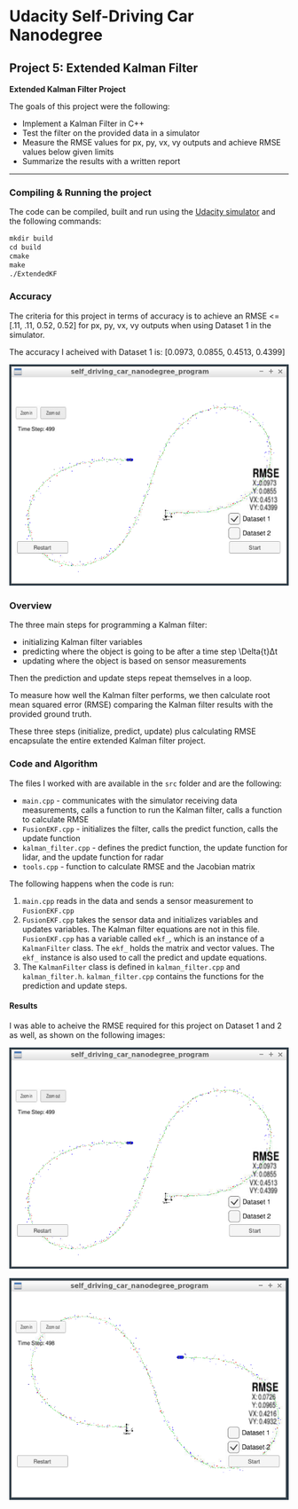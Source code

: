 # **Udacity Self-Driving Car Nanodegree** 

## Project 5: Extended Kalman Filter

**Extended Kalman Filter Project**

The goals of this project were the following:
* Implement a Kalman Filter in C++
* Test the filter on the provided data in a simulator
* Measure the RMSE values for px, py, vx, vy outputs and achieve RMSE values below given limits
* Summarize the results with a written report

---

[//]: # (Image References)

[image1]: https://github.com/gyadam/kalman-filter/blob/master/images/dataset1.PNG "Result on Dataset 1"
[image2]: https://github.com/gyadam/kalman-filter/blob/master/images/dataset2.PNG "Result on Dataset 2"

### Compiling & Running the project

The code can be compiled, built and run using the [Udacity simulator](https://github.com/udacity/self-driving-car-sim/releases) and the following commands:

```
mkdir build
cd build
cmake
make
./ExtendedKF
```

### Accuracy

The criteria for this project in terms of accuracy is to achieve an RMSE <=  [.11, .11, 0.52, 0.52] for px, py, vx, vy outputs when using Dataset 1 in the simulator.

The accuracy I acheived with Dataset 1 is: [0.0973, 0.0855, 0.4513, 0.4399]

![alt text][image1]

### Overview

The three main steps for programming a Kalman filter:

* initializing Kalman filter variables
* predicting where the object is going to be after a time step \Delta{t}Δt
* updating where the object is based on sensor measurements

Then the prediction and update steps repeat themselves in a loop.

To measure how well the Kalman filter performs, we then calculate root mean squared error (RMSE) comparing the Kalman filter results with the provided ground truth.

These three steps (initialize, predict, update) plus calculating RMSE encapsulate the entire extended Kalman filter project.

### Code and Algorithm

The files I worked with are available in the ```src``` folder and are the following:

* ```main.cpp``` - communicates with the simulator receiving data measurements, calls a function to run the Kalman filter, calls a function to calculate RMSE
* ```FusionEKF.cpp``` - initializes the filter, calls the predict function, calls the update function
* ```kalman_filter.cpp``` - defines the predict function, the update function for lidar, and the update function for radar
* ```tools.cpp``` - function to calculate RMSE and the Jacobian matrix

The following happens when the code is run:

1. ```main.cpp``` reads in the data and sends a sensor measurement to ```FusionEKF.cpp```
2. ```FusionEKF.cpp``` takes the sensor data and initializes variables and updates variables. The Kalman filter equations are not in this file. ```FusionEKF.cpp``` has a variable called ```ekf_```, which is an instance of a ```KalmanFilter``` class. The ```ekf_``` holds the matrix and vector values. The ```ekf_``` instance is also used to call the predict and update equations.
3. The ```KalmanFilter``` class is defined in ```kalman_filter.cpp``` and ```kalman_filter.h```. ```kalman_filter.cpp``` contains the functions for the prediction and update steps.

#### Results

I was able to acheive the RMSE required for this project on Dataset 1 and 2 as well, as shown on the following images:

![alt text][image1]

![alt text][image2]
